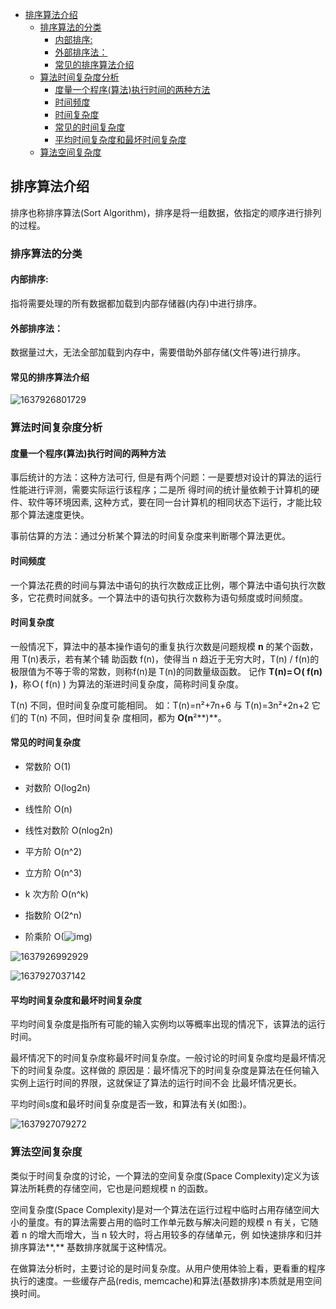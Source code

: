 
<!-- TOC -->

- [排序算法介绍](#排序算法介绍)
  - [排序算法的分类](#排序算法的分类)
    - [内部排序:](#内部排序)
    - [外部排序法：](#外部排序法)
    - [常见的排序算法介绍](#常见的排序算法介绍)
  - [算法时间复杂度分析](#算法时间复杂度分析)
    - [度量一个程序(算法)执行时间的两种方法](#度量一个程序算法执行时间的两种方法)
    - [时间频度](#时间频度)
    - [时间复杂度](#时间复杂度)
    - [常见的时间复杂度](#常见的时间复杂度)
    - [平均时间复杂度和最坏时间复杂度](#平均时间复杂度和最坏时间复杂度)
  - [算法空间复杂度](#算法空间复杂度)

<!-- /TOC -->
## 排序算法介绍



排序也称排序算法(Sort Algorithm)，排序是将一组数据，依指定的顺序进行排列的过程。

### 排序算法的分类

#### 内部排序:

指将需要处理的所有数据都加载到内部存储器(内存)中进行排序。

#### 外部排序法： 

数据量过大，无法全部加载到内存中，需要借助外部存储(文件等)进行排序。

#### 常见的排序算法介绍

![1637926801729](https://tprzfbucket.oss-cn-beijing.aliyuncs.com/hadoop/202111/26/194001-177555.png)

### 算法时间复杂度分析

#### 度量一个程序(算法)执行时间的两种方法

事后统计的方法：这种方法可行,  但是有两个问题：一是要想对设计的算法的运行性能进行评测，需要实际运行该程序；二是所 得时间的统计量依赖于计算机的硬件、软件等环境因素,  这种方式，要在同一台计算机的相同状态下运行，才能比较那个算法速度更快。

事前估算的方法：通过分析某个算法的时间复杂度来判断哪个算法更优。

#### 时间频度

一个算法花费的时间与算法中语句的执行次数成正比例，哪个算法中语句执行次数多，它花费时间就多。一个算法中的语句执行次数称为语句频度或时间频度。

#### 时间复杂度

一般情况下，算法中的基本操作语句的重复执行次数是问题规模 **n** 的某个函数，用 T(n)表示，若有某个辅
助函数 f(n)，使得当 n 趋近于无穷大时，T(n) / f(n)的极限值为不等于零的常数，则称f(n)是 T(n)的同数量级函数。 记作  **T(n)=**Ｏ**( f(n) )**，称Ｏ( f(n) )  为算法的渐进时间复杂度，简称时间复杂度。

 T(n) 不同，但时间复杂度可能相同。 如：T(n)=n²+7n+6  与 T(n)=3n²+2n+2  它们的 T(n) 不同，但时间复杂 度相同，都为 **O(n**²**)**。

#### 常见的时间复杂度

- 常数阶 O(1)

- 对数阶 O(log2n)

- 线性阶 O(n)

- 线性对数阶 O(nlog2n)

- 平方阶 O(n^2)

- 立方阶 O(n^3)

- k 次方阶 O(n^k)

- 指数阶 O(2^n)

- 阶乘阶 O(![img](file:///C:/Users/MrR/AppData/Local/Temp/msohtmlclip1/01/clip_image002.gif))

![1637926992929](https://tprzfbucket.oss-cn-beijing.aliyuncs.com/hadoop/202111/26/194313-547181.png)

![1637927037142](https://tprzfbucket.oss-cn-beijing.aliyuncs.com/hadoop/202111/26/194357-151074.png)

#### 平均时间复杂度和最坏时间复杂度

平均时间复杂度是指所有可能的输入实例均以等概率出现的情况下，该算法的运行时间。

最坏情况下的时间复杂度称最坏时间复杂度。一般讨论的时间复杂度均是最坏情况下的时间复杂度。这样做的 原因是：最坏情况下的时间复杂度是算法在任何输入实例上运行时间的界限，这就保证了算法的运行时间不会 比最坏情况更长。

平均时间s度和最坏时间复杂度是否一致，和算法有关(如图:)。

![1637927079272](https://tprzfbucket.oss-cn-beijing.aliyuncs.com/hadoop/202111/26/194440-395079.png)

### 算法空间复杂度

类似于时间复杂度的讨论，一个算法的空间复杂度(Space Complexity)定义为该算法所耗费的存储空间，它也是问题规模 n 的函数。

空间复杂度(Space Complexity)是对一个算法在运行过程中临时占用存储空间大小的量度。有的算法需要占用的临时工作单元数与解决问题的规模 n 有关，它随着 n 的增大而增大，当 n 较大时，将占用较多的存储单元，例 如快速排序和归并排序算法**,** 基数排序就属于这种情况。

在做算法分析时，主要讨论的是时间复杂度。从用户使用体验上看，更看重的程序执行的速度。一些缓存产品(redis, memcache)和算法(基数排序)本质就是用空间换时间。